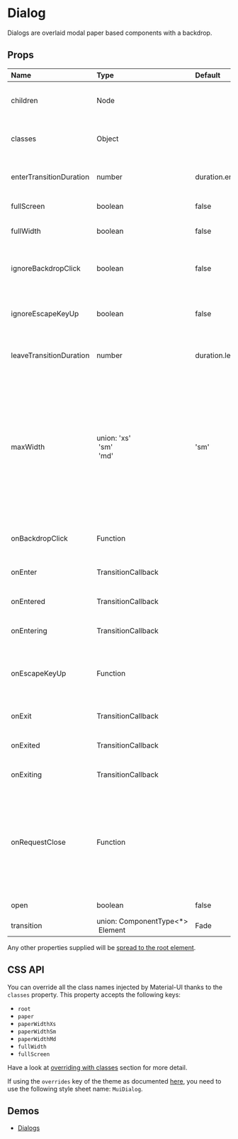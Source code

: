 <!--- This documentation is automatically generated, do not try to edit it. -->

# Dialog

Dialogs are overlaid modal paper based components with a backdrop.

## Props
| Name | Type | Default | Description |
|:-----|:-----|:--------|:------------|
| children | Node |  | Dialog children, usually the included sub-components. |
| classes | Object |  | Useful to extend the style applied to components. |
| enterTransitionDuration | number | duration.enteringScreen | Duration of the animation when the element is entering. |
| fullScreen | boolean | false | If `true`, it will be full-screen |
| fullWidth | boolean | false | If specified, stretches dialog to max width. |
| ignoreBackdropClick | boolean | false | If `true`, clicking the backdrop will not fire the `onRequestClose` callback. |
| ignoreEscapeKeyUp | boolean | false | If `true`, hitting escape will not fire the `onRequestClose` callback. |
| leaveTransitionDuration | number | duration.leavingScreen | Duration of the animation when the element is leaving. |
| maxWidth | union:&nbsp;'xs'<br>&nbsp;'sm'<br>&nbsp;'md'<br> | 'sm' | Determine the max width of the dialog. The dialog width grows with the size of the screen, this property is useful on the desktop where you might need some coherent different width size across your application. |
| onBackdropClick | Function |  | Callback fired when the backdrop is clicked. |
| onEnter | TransitionCallback |  | Callback fired before the dialog enters. |
| onEntered | TransitionCallback |  | Callback fired when the dialog has entered. |
| onEntering | TransitionCallback |  | Callback fired when the dialog is entering. |
| onEscapeKeyUp | Function |  | Callback fires when the escape key is released and the modal is in focus. |
| onExit | TransitionCallback |  | Callback fired before the dialog exits. |
| onExited | TransitionCallback |  | Callback fired when the dialog has exited. |
| onExiting | TransitionCallback |  | Callback fired when the dialog is exiting. |
| onRequestClose | Function |  | Callback fired when the component requests to be closed.<br><br>**Signature:**<br>`function(event: object) => void`<br>*event:* The event source of the callback |
| open | boolean | false | If `true`, the Dialog is open. |
| transition | union:&nbsp;ComponentType<*><br>&nbsp;Element<any><br> | Fade | Transition component. |

Any other properties supplied will be [spread to the root element](/customization/api#spread).

## CSS API

You can override all the class names injected by Material-UI thanks to the `classes` property.
This property accepts the following keys:
- `root`
- `paper`
- `paperWidthXs`
- `paperWidthSm`
- `paperWidthMd`
- `fullWidth`
- `fullScreen`

Have a look at [overriding with classes](/customization/overrides#overriding-with-classes)
section for more detail.

If using the `overrides` key of the theme as documented
[here](/customization/themes#customizing-all-instances-of-a-component-type),
you need to use the following style sheet name: `MuiDialog`.

## Demos

- [Dialogs](/demos/dialogs)

